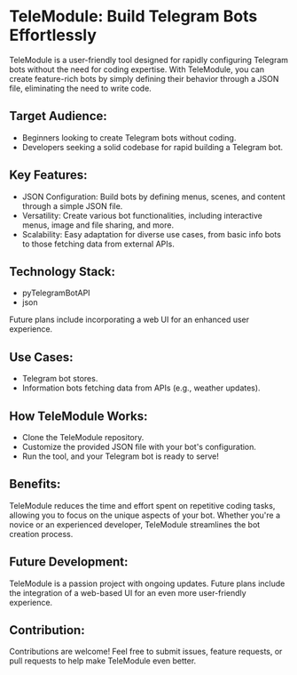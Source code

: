 # TeleModule: Build Telegram Bots Effortlessly

TeleModule is a user-friendly tool designed for rapidly configuring Telegram bots without the need for coding expertise. With TeleModule, you can create feature-rich bots by simply defining their behavior through a JSON file, eliminating the need to write code.

## Target Audience:

- Beginners looking to create Telegram bots without coding.
- Developers seeking a solid codebase for rapid building a Telegram bot.

## Key Features:

- JSON Configuration: Build bots by defining menus, scenes, and content through a simple JSON file.
- Versatility: Create various bot functionalities, including interactive menus, image and file sharing, and more.
- Scalability: Easy adaptation for diverse use cases, from basic info bots to those fetching data from external APIs.

## Technology Stack:

- pyTelegramBotAPI
- json

Future plans include incorporating a web UI for an enhanced user experience.

## Use Cases:

- Telegram bot stores.
- Information bots fetching data from APIs (e.g., weather updates).

## How TeleModule Works:

- Clone the TeleModule repository.
- Customize the provided JSON file with your bot's configuration.
- Run the tool, and your Telegram bot is ready to serve!

## Benefits:
TeleModule reduces the time and effort spent on repetitive coding tasks, allowing you to focus on the unique aspects of your bot. Whether you're a novice or an experienced developer, TeleModule streamlines the bot creation process.

## Future Development:
TeleModule is a passion project with ongoing updates. Future plans include the integration of a web-based UI for an even more user-friendly experience.

## Contribution:
Contributions are welcome! Feel free to submit issues, feature requests, or pull requests to help make TeleModule even better.
